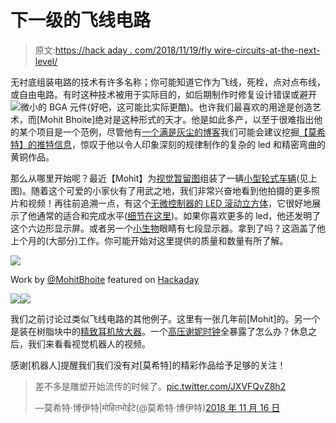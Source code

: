 # 下一级的飞线电路

> 原文:[https://hack aday . com/2018/11/19/fly wire-circuits-at-the-next-level/](https://hackaday.com/2018/11/19/flywire-circuits-at-the-next-level/)

无衬底组装电路的技术有许多名称；你可能知道它作为飞线，死栓，点对点布线，或自由电路。有时这种技术被用于实际目的，如后期制作时修复设计错误或避开![](../Images/6329c268137d4a6c5f2509082f8a0a22.png)微小的 BGA 元件(好吧，这可能比实际更酷)。也许我们最喜欢的用途是创造艺术，而[Mohit Bhoite]绝对是这种形式的天才。他是如此多产，以至于很难指出他的某个项目是一个范例，尽管他有[一个满是灰尘的博客](http://www.bhoite.com/)我们可能会建议挖掘[【莫希特】的推特信息](https://twitter.com/MohitBhoite)，惊叹于他以令人印象深刻的规律制作的复杂的 led 和精密弯曲的黄铜作品。

那么从哪里开始呢？最近【Mohit】为[视觉暂留图](https://twitter.com/MohitBhoite/status/1063459232585056257)组装了一辆[小型轮式车辆](https://twitter.com/MohitBhoite/status/1063507744693604353)(见上图)。随着这个可爱的小家伙有了用武之地，我们非常兴奋地看到他拍摄的更多照片和视频！再往前追溯一点，有这个[无微控制器的 LED 滚动立方体](https://twitter.com/MohitBhoite/status/1058358683317358593)，它很好地展示了他通常的适合和完成水平([细节在这里](https://twitter.com/MohitBhoite/status/1058482714716733440))。如果你喜欢更多的 led，他还发明了这个六边形显示屏。或者另一个[小生物](https://twitter.com/MohitBhoite/status/1053433377569816576)眼睛有七段显示器。拿到了吗？这涵盖了他上个月的(大部分)工作。你可能开始对这里提供的质量和数量有所了解。

[![](../Images/87b91626bec7bbe76cb2f164378d773a.png)](https://hackaday.com/wp-content/uploads/2018/11/dp6mefuvaaaa-az-e1542481671941.jpg)

Work by [@MohitBhoite](https://twitter.com/MohitBhoite) featured on [Hackaday](https://hackaday.com/2018/11/19/flywire-circuits-at-the-next-level/)

[![](../Images/61b29936d0c422d096c3956f744d72fb.png)](https://hackaday.com/wp-content/uploads/2018/11/dpt_g9ewkaarfad-e1542481638402.jpg)[![](../Images/9e0cec9e1a1dd223407cf275b642db8b.png)](https://hackaday.com/wp-content/uploads/2018/11/dragrsfuuaexon1-e1542480795204.jpg)

我们之前讨论过类似飞线电路的其他例子。这里有一张几年前[Mohit]的。另一个是装在树脂块中的[精致耳机放大器](https://hackaday.com/2012/04/13/free-formed-circuit-protected-by-a-brick-of-crystal-clear-resin/)。一个[高压谢妮时钟](https://hackaday.com/2017/01/17/sculptural-nixie-clock-has-shockingly-exposed-design/)全暴露了怎么办？休息之后，我们来看看视觉机器人的视频。

感谢[机器人]提醒我们我们没有对[莫希特]的精彩作品给予足够的关注！

> 差不多是雕塑开始流传的时候了。[pic.twitter.com/JXVFQvZ8h2](https://t.co/JXVFQvZ8h2)
> 
> —莫希特·博伊特|मोहितभोईटे(@莫希特·博伊特)[2018 年 11 月 16 日](https://twitter.com/MohitBhoite/status/1063323224333680640?ref_src=twsrc%5Etfw)